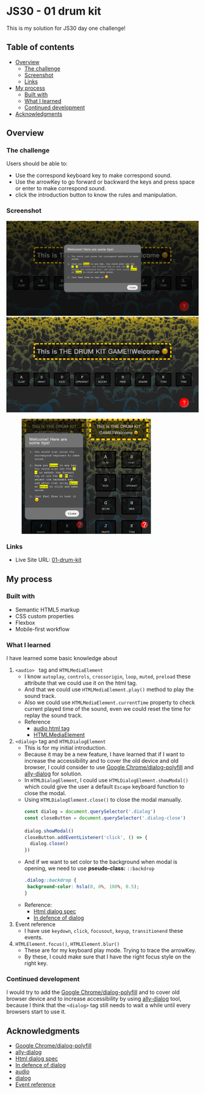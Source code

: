 # JS30 - 01 drum kit

This is my solution for JS30 day one challenge!

## Table of contents
  - [Overview](#overview)
    - [The challenge](#the-challenge)
    - [Screenshot](#screenshot)
    - [Links](#links)
  - [My process](#my-process)
    - [Built with](#built-with)
    - [What I learned](#what-i-learned)
    - [Continued development](#continued-development)
  - [Acknowledgments](#acknowledgments)

## Overview

### The challenge

Users should be able to:

- Use the correspond keyboard key to make correspond sound.
- Use the arrowKey to go forward or backward the keys and press space or enter to make correspond sound.
- click the introduction button to know the rules and manipulation.

### Screenshot

<img src="./image/../images/screenshot/desktop-initial.png" alt="desktop-initial">
<img src="./image/../images/screenshot/desktop-play.png" alt="desktop-play">
<figure style="display: flex;">
  <img src="./images/screenshot/mobile-initial.png" alt="mobile-initial" style="width: 40%;">
  <img src="./images/screenshot/mobile-play.png" alt="mobile-play" style="width: 40%;">
</figure>

### Links

- Live Site URL: [01-drum-kit](https://beginneraboutlife116.github.io/JS30-01-drum-kit/)

## My process

### Built with

- Semantic HTML5 markup
- CSS custom properties
- Flexbox
- Mobile-first workflow

### What I learned

I have learned some basic knowledge about
1. `<audio> ` tag and `HTMLMediaElement`
   - I know `autoplay`, `controls`, `crossorigin`, `loop`, `muted`, `preload` these attribute that we could use it on the html tag.
   - And that we could use `HTMLMediaElement.play()` method to play the sound track.
   - Also we could use `HTMLMediaElement.currentTime` property to check current played time of the sound, even we could reset the time for replay the sound track.
   - Reference
     - [audio html tag](https://developer.mozilla.org/en-US/docs/Web/HTML/Element/audio)
     - [HTMLMediaElement](https://developer.mozilla.org/en-US/docs/Web/API/HTMLMediaElement)
2. `<dialog>` tag and `HTMLDialogElement`
   - This is for my initial introduction.
   - Because it may be a new feature, I have learned that if I want to increase the accessibility and to cover the old device and old browser, I could consider to use [Google Chrome/dialog-polyfill](https://github.com/GoogleChrome/dialog-polyfill) and [ally-dialog](https://a11y-dialog.netlify.app/) for solution.
   - In `HTMLDialogElement`, I could use `HTMLDialogElement.showModal()` which could give the user a default `Escape` keyboard function to close the modal.
   - Using `HTMLDialogElement.close()` to close the modal manually.
     ```js
     const dialog = document.querySelector('.dialog')
     const closeButton = document.querySelector('.dialog-close')

     dialog.showModal()
     closeButton.addEventListener('click', () => {
       dialog.close()
     })
     ```
   - And if we want to set color to the background when modal is opening, we need to use **pseudo-class:** `::backdrop`
     ```css
     .dialog::backdrop {
      background-color: hsla(0, 0%, 100%, 0.5);
     }
     ``` 
   - Reference:
     - [Html dialog spec](https://html.spec.whatwg.org/multipage/interactive-elements.html#the-dialog-element)
     - [In defence of dialog](https://whistlr.info/2021/in-defence-of-dialog/)
3. Event reference
    - I have use `keydown`, `click`, `focusout`, `keyup`, `transitionend` these events.
4. `HTMLElement.focus()`, `HTMLElement.blur()`
    - These are for my keyboard play mode. Trying to trace the arrowKey.
    - By these, I could make sure that I have the right focus style on the right key.

### Continued development

I would try to add the [Google Chrome/dialog-polyfill](https://github.com/GoogleChrome/dialog-polyfill) and to cover old browser device and to increase accessibility by using [ally-dialog](https://a11y-dialog.netlify.app/) tool, because I think that the `<dialog>` tag still needs to wait a while until every browsers start to use it.

## Acknowledgments

- [Google Chrome/dialog-polyfill](https://github.com/GoogleChrome/dialog-polyfill)
- [ally-dialog](https://a11y-dialog.netlify.app/)
- [Html dialog spec](https://html.spec.whatwg.org/multipage/interactive-elements.html#the-dialog-element)
- [In defence of dialog](https://whistlr.info/2021/in-defence-of-dialog/)
- [audio](https://developer.mozilla.org/en-US/docs/Web/HTML/Element/audio)
- [dialog](https://developer.mozilla.org/en-US/docs/Web/HTML/Element/dialog)
- [Event reference](https://developer.mozilla.org/zh-TW/docs/Web/Events)